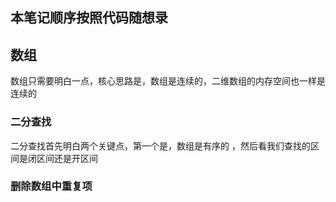 ## 本笔记顺序按照代码随想录

## 数组

数组只需要明白一点，核心思路是，数组是连续的，二维数组的内存空间也一样是连续的

### 二分查找

二分查找首先明白两个关键点，第一个是，数组是有序的
，然后看我们查找的区间是闭区间还是开区间

### 删除数组中重复项
